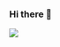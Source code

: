 ### Hi there 👋

![](https://komarev.com/ghpvc/?immohann=your-github-immohann)
<!--
**immohann/immohann** is a ✨ _special_ ✨ repository because its `README.md` (this file) appears on your GitHub profile.

I'm an AI Enthusiast working in Mumbai, India.

- 🏢 I’m working on | Deep Learning Projects |
- 🔭 I’m currently learning | Hybrid-Augmented Intelligence | 
- 👯 I’m looking to collaborate on | DL projects | ML/DL deployment |  
- 🔍 I’m looking for help with | Docker | Advance CV
- 💬 Ask me about | Research Approach | Technical Blogs | DL/ML resources  |
- 📫 How to reach me: 
  - Email: mohanqwerty5@gmail.com
  - LinkedIn: https://www.linkedin.com/in/manmohan-dogra-4a6655169/
  - Twitter: https://twitter.com/manmohan_dogra
- ⚡ Fun fact: 🌌 Love to explore about Outer Space ! 
-->

